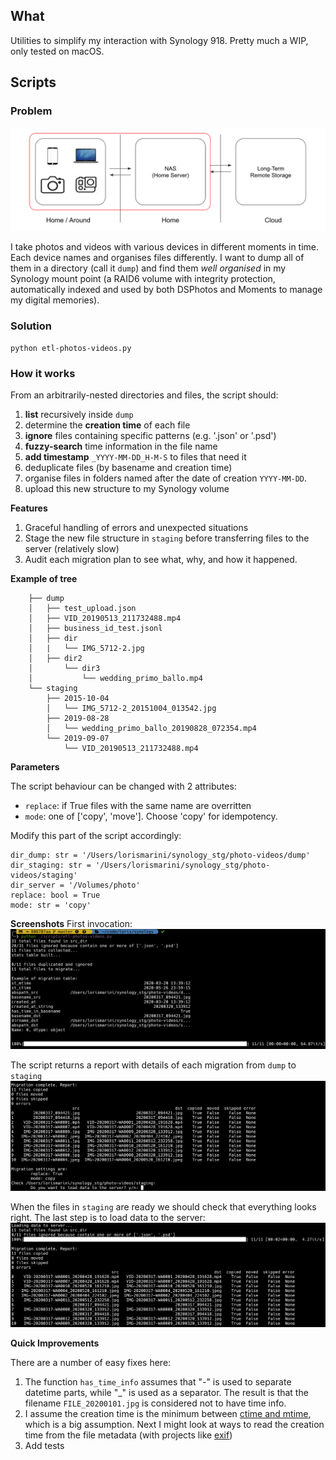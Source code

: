 ## What

Utilities to simplify my interaction with Synology 918. Pretty much a WIP, only tested on macOS.

## Scripts

### Problem
![](images/etl-synology.png)

I take photos and videos with various devices in different moments in time. Each device names and organises files differently. I want to dump all of them in a directory (call it `dump`) and find them *well organised* in my Synology mount point (a RAID6 volume with integrity protection, automatically indexed and used by both DSPhotos and Moments to manage my digital memories).

### Solution

`python etl-photos-videos.py`

### How it works

From an arbitrarily-nested directories and files, the script should:

1. **list** recursively inside `dump`
1. determine the **creation time** of each file
1. **ignore** files containing specific patterns (e.g. '.json' or '.psd')
1. **fuzzy-search** time information in the file name
1. **add timestamp** `_YYYY-MM-DD_H-M-S` to files that need it
1. deduplicate files (by basename and creation time)
1. organise files in folders named after the date of creation `YYYY-MM-DD`.
1. upload this new structure to my Synology volume

**Features**
1. Graceful handling of errors and unexpected situations
1. Stage the new file structure in `staging` before transferring files to the server (relatively slow)
1. Audit each migration plan to see what, why, and how it happened.

**Example of tree**

```
    ├── dump
    │   ├── test_upload.json
    │   ├── VID_20190513_211732488.mp4
    │   ├── business_id_test.jsonl
    │   ├── dir
    │   |   └── IMG_5712-2.jpg
    │   ├── dir2
    │       └── dir3
    │           └── wedding_primo_ballo.mp4
    └── staging
        ├── 2015-10-04
        │   └── IMG_5712-2_20151004_013542.jpg
        ├── 2019-08-28
        │   └── wedding_primo_ballo_20190828_072354.mp4
        └── 2019-09-07
            └── VID_20190513_211732488.mp4
```

**Parameters**

The script behaviour can be changed with 2 attributes:

- `replace`: if True files with the same name are overritten
- `mode`: one of ['copy', 'move']. Choose 'copy' for idempotency.

Modify this part of the script accordingly:
```
dir_dump: str = '/Users/lorismarini/synology_stg/photo-videos/dump'
dir_staging: str = '/Users/lorismarini/synology_stg/photo-videos/staging'
dir_server = '/Volumes/photo'
replace: bool = True
mode: str = 'copy'
```

**Screenshots**
First invocation:
![](images/screenshot1.png)

The script returns a report with details of each migration from `dump` to `staging`
![](images/screenshot2.png)

When the files in `staging` are ready we should check that everything looks right. The last step is to load data to the server:
![](images/screenshot3.png)

**Quick Improvements**

There are a number of easy fixes here:

1. The function `has_time_info` assumes that "-" is used to separate datetime parts, while "\_" is used as a separator. The result is that the filename `FILE_20200101.jpg` is considered not to have time info.
1. I assume the creation time is the minimum between [ctime and mtime](https://www.gnu.org/software/coreutils/manual/html_node/File-timestamps.html), which is a big assumption. Next I might look at ways to read the creation time from the file metadata (with projects like [exif](https://pypi.org/project/exif/))
1. Add tests
